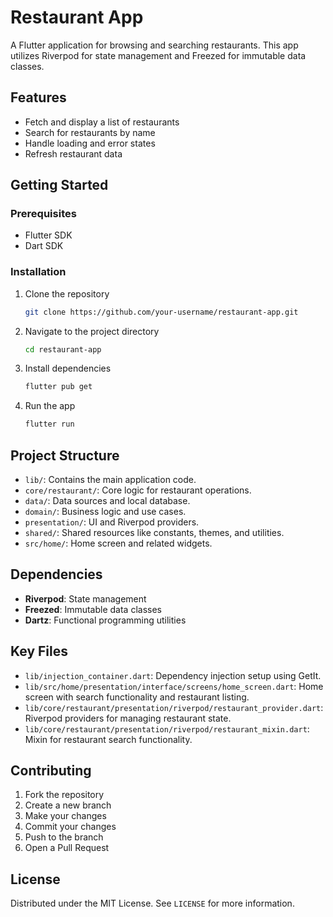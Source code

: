 # Restaurant App

A Flutter application for browsing and searching restaurants. This app utilizes Riverpod for state management and Freezed for immutable data classes.

## Features

- Fetch and display a list of restaurants
- Search for restaurants by name
- Handle loading and error states
- Refresh restaurant data

## Getting Started

### Prerequisites

- Flutter SDK
- Dart SDK

### Installation

1. Clone the repository
    ```bash
    git clone https://github.com/your-username/restaurant-app.git
    ```
2. Navigate to the project directory
    ```bash
    cd restaurant-app
    ```
3. Install dependencies
    ```bash
    flutter pub get
    ```
4. Run the app
    ```bash
    flutter run
    ```

## Project Structure

- `lib/`: Contains the main application code.
- `core/restaurant/`: Core logic for restaurant operations.
- `data/`: Data sources and local database.
- `domain/`: Business logic and use cases.
- `presentation/`: UI and Riverpod providers.
- `shared/`: Shared resources like constants, themes, and utilities.
- `src/home/`: Home screen and related widgets.

## Dependencies

- **Riverpod**: State management
- **Freezed**: Immutable data classes
- **Dartz**: Functional programming utilities

## Key Files

- `lib/injection_container.dart`: Dependency injection setup using GetIt.
- `lib/src/home/presentation/interface/screens/home_screen.dart`: Home screen with search functionality and restaurant listing.
- `lib/core/restaurant/presentation/riverpod/restaurant_provider.dart`: Riverpod providers for managing restaurant state.
- `lib/core/restaurant/presentation/riverpod/restaurant_mixin.dart`: Mixin for restaurant search functionality.

## Contributing

1. Fork the repository
2. Create a new branch
3. Make your changes
4. Commit your changes
5. Push to the branch
6. Open a Pull Request

## License

Distributed under the MIT License. See `LICENSE` for more information.
